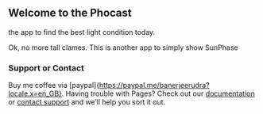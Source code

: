 ## Welcome to the Phocast 

the app to find the best light condition today.

Ok, no more tall clames. This is another app to simply show SunPhase


### Support or Contact
Buy me coffee via [paypal]{https://paypal.me/banerjeerudra?locale.x=en_GB}.
Having trouble with Pages? Check out our [documentation](https://help.github.com/categories/github-pages-basics/) or [contact support](https://github.com/contact) and we’ll help you sort it out.
